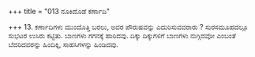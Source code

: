 +++
title = "013 ನೂಕಿದೊಡೆ ಕರ್ಣಾದಿ"

+++
13. ಕರ್ಣಾದಿಗಳು ಮುಂದೊತ್ತಿ ಬರಲು, ಅವರ ಪೌರುಷವನ್ನು ಎದುರಿಸುವವರಾರು ? ಸುರಸಮೂಹದಲ್ಲೂ ಸುಭಟರ ಉಸಿರು ಕಟ್ಟಿತು. ಬಾಣಗಳು ಗಗನಕ್ಕೆ ಹಾರಿದವು. ದಿಕ್ಕು ದಿಕ್ಕುಗಳಿಗೆ ಬಾಣಗಳು ನುಗ್ಗಿದವೋ ಎಂಬಂತೆ ಬೆದರಿದವರನ್ನು ಹಿಂದಿಕ್ಕಿ, ಸಾಹಸಿಗಳನ್ನು ಹಿಂಡಿದವು.